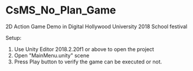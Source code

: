 # CsMS_No_Plan_Game
2D Action Game Demo in Digital Hollywood University 2018 School festival 

Setup:
1. Use Unity Editor 2018.2.20f1 or above to open the project
2. Open "MainMenu.unity" scene
3. Press Play button to verify the game can be executed or not.
